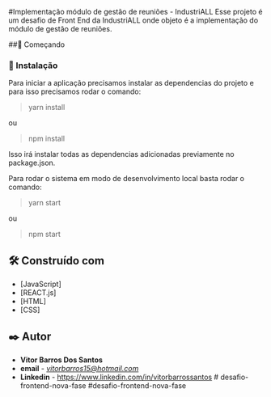 #Implementação módulo de gestão de reuniões - IndustriALL
Esse projeto é um desafio de Front End da IndustriALL onde objeto é a implementação do módulo de gestão de reuniões.


##🚀 Começando


### 🔧 Instalação


Para iniciar a aplicação precisamos instalar as dependencias do projeto e para isso precisamos rodar o comando:


> yarn install

ou
> npm install

Isso irá instalar todas as dependencias adicionadas previamente no package.json.




Para rodar o sistema em modo de desenvolvimento local basta rodar o comando:

> yarn start

ou
>  npm start

## 🛠️ Construído com

* [JavaScript]
* [REACT.js]
* [HTML]
* [CSS]

## ✒️ Autor

* **Vitor Barros Dos Santos**
* **email** - *vitorbarros15@hotmail.com*
* **Linkedin** - [](https://www.linkedin.com/in/vitorbarrossantos/)https://www.linkedin.com/in/vitorbarrossantos
#   d e s a f i o - f r o n t e n d - n o v a - f a s e 
 
 # d e s a f i o - f r o n t e n d - n o v a - f a s e 
 
 

